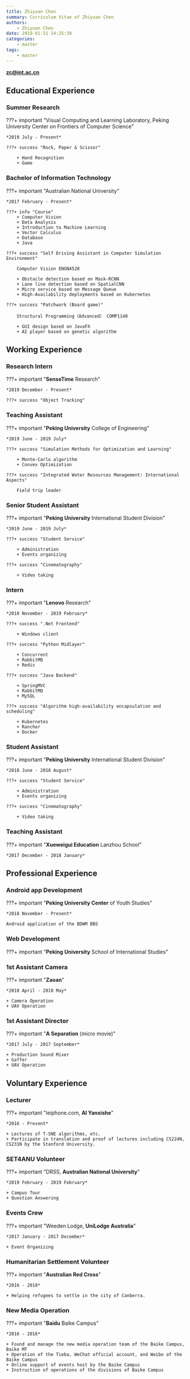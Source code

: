```yaml
---
title: Zhiyuan Chen
summary: Curriculum Vitae of Zhiyuan Chen
authors:
    - Zhiyuan Chen
date: 2019-01-31 14:25:39
categories: 
    - master
tags:
    - master
---
```


**zc@int.ac.cn**
<br/>

## Educational Experience

### Summer Research

???+ important "Visual Computing and Learning Laboratory, Peking University Center on Frontiers of Computer Science"

    *2019 July - Present*

    ???+ success "Rock, Paper & Scissor"

        + Hand Recognition
        + Game

### Bachelor of Information Technology

???+ important "Australian National University"

    *2017 February - Present*

    ???+ info "Course"
        + Computer Vision
        + Data Analysis
        + Introduction to Machine Learning
        + Vector Calculus
        + Database
        + Java

    ???+ success "Self Driving Assistant in Computer Simulation Environment"

        Computer Vision ENGN4528

        + Obstacle detection based on Mask-RCNN
        + Lane line detection based on SpatialCNN
        + Micro service based on Message Queue
        + High-Availability deployments based on Kubernetes

    ???+ success "Patchwork (Board game)"

        Structural Programming（Advanced） COMP1140

        + GUI design based on JavaFX
        + AI player based on genetic algorithm

## Working Experience

### Research Intern

???+ important "**SenseTime** Research"

    *2019 December - Present*

    ???+ success "Object Tracking"

### Teaching Assistant

???+ important "**Peking University** College of Engineering"

    *2019 June - 2019 July*

    ???+ success "Simulation Methods for Optimization and Learning"

        + Monte-Carlo algorithm
        + Convex Optimization

    ???+ success "Integrated Water Resources Management: International Aspects"

        Field trip leader

### Senior Student Assistant

???+ important "**Peking University** International Student Division"

    *2019 June - 2019 July*

    ???+ success "Student Service"

        + Administration
        + Events organizing

    ???+ success "Cinematography"

        + Video taking

### Intern

???+ important "**Lenovo** Research"

    *2018 November - 2019 February*

    ???+ success ".Net Frontend"

        + Windows client

    ???+ success "Python Midlayer"

        + Concurrent
        + RabbitMQ
        + Redis

    ???+ success "Java Backend"

        + SpringMVC
        + RabbitMQ
        + MySQL

    ???+ success "Algorithm high-availability encapsulation and scheduling"

        + Kubernetes
        + Rancher
        + Docker

### Student Assistant

???+ important "**Peking University** International Student Division"

    *2018 June - 2018 August*

    ???+ success "Student Service"

        + Administration
        + Events organizing

    ???+ success "Cinematography"

        + Video taking

### Teaching Assistant

???+ important "**Xueweigui Education** Lanzhou School"

    *2017 December - 2018 January*

## Professional Experience

### Android app Development

???+ important "**Peking University Center** of Youth Studies"

    *2018 November - Present*

    Android application of the BDWM BBS

### Web Development

???+ important "**Peking University** School of International Studies"

### 1st Assistant Camera

???+ important "**Zaoan**"

    *2018 April - 2018 May*

    + Camera Operation
    + UAV Operation

### 1st Assistant Director

???+ important "**A Separation** (micro movie)"

    *2017 July - 2017 September*

    + Production Sound Mixer
    + Gaffer
    + UAV Operation

## Voluntary Experience

### Lecturer

???+ important "leiphone.com, **AI Yanxishe**"

    *2016 - Present*

    + Lectures of T-SNE algorithms, etc.
    + Participate in translation and proof of lectures including CS224N, CS231N by the Stanford University.

### SET4ANU Volunteer

???+ important "DRSS, **Australian National University**"

    *2019 February - 2019 February*

    + Campus Tour
    + Question Answering

### Events Crew

???+ important "Weeden Lodge, **UniLodge Australia**"

    *2017 January - 2017 December*

    + Event Organizing

### Humanitarian Settlement Volunteer

???+ important "**Australian Red Cross**"

    *2016 - 2018*

    + Helping refugees to settle in the city of Canberra. 

### New Media Operation

???+ important "**Baidu** Baike Campus"

    *2016 - 2016*

    + Found and manage the new media operation team of the Baike Campus, Baike MT
    + Operation of the Tieba, WeChat official account, and Weibo of the Baike Campus
    + Online support of events host by the Baike Campus
    + Instruction of operations of the divisions of Baike Campus
